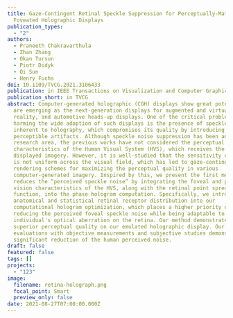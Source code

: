 ```yaml
---
title: Gaze-Contingent Retinal Speckle Suppression for Perceptually-Matched
  Foveated Holographic Displays
publication_types:
  - "2"
authors:
  - Praneeth Chakravarthula
  - Zhan Zhang
  - Okan Tursun
  - Piotr Didyk
  - Qi Sun
  - Henry Fuchs
doi: 10.1109/TVCG.2021.3106433
publication: in IEEE Transactions on Visualization and Computer Graphics
publication_short: in TVCG
abstract: Computer-generated holographic (CGH) displays show great potential and
  are emerging as the next-generation displays for augmented and virtual
  reality, and automotive heads-up displays. One of the critical problems
  harming the wide adoption of such displays is the presence of speckle noise
  inherent to holography, which compromises its quality by introducing
  perceptible artifacts. Although speckle noise suppression has been an active
  research area, the previous works have not considered the perceptual
  characteristics of the Human Visual System (HVS), which receives the final
  displayed imagery. However, it is well-studied that the sensitivity of the HVS
  is not uniform across the visual field, which has led to gaze-contingent
  rendering schemes for maximizing the perceptual quality in various
  computer-generated imagery. Inspired by this, we present the first method that
  reduces the “perceived speckle noise” by integrating the foveal and peripheral
  vision characteristics of the HVS, along with the retinal point spread
  function, into the phase hologram computation. Specifically, we introduce the
  anatomical and statistical retinal receptor distribution into our
  computational hologram optimization, which places a higher priority on
  reducing the perceived foveal speckle noise while being adaptable to any
  individual's optical aberration on the retina. Our method demonstrates
  superior perceptual quality on our emulated holographic display. Our
  evaluations with objective measurements and subjective studies demonstrate a
  significant reduction of the human perceived noise.
draft: false
featured: false
tags: []
projects:
  - "123"
image:
  filename: retina-holograph.png
  focal_point: Smart
  preview_only: false
date: 2021-08-27T07:00:00.000Z
---
```

